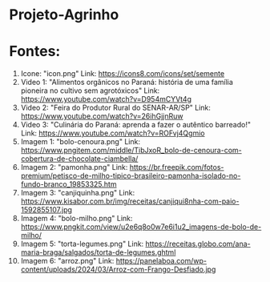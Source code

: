 # Projeto-Agrinho

# Fontes:

1. Icone: "icon.png" Link: https://icons8.com/icons/set/semente
2. Video 1: "Alimentos orgânicos no Paraná: história de uma família pioneira no cultivo sem agrotóxicos" Link: https://www.youtube.com/watch?v=D954mCYVt4g
3. Video 2: "Feira do Produtor Rural do SENAR-AR/SP" Link: https://www.youtube.com/watch?v=26ihGjjnRuw
4. Video 3: "Culinária do Paraná: aprenda a fazer o autêntico barreado!" Link: https://www.youtube.com/watch?v=ROFvj4Qgmio
5. Imagem 1: "bolo-cenoura.png" Link: https://www.pngitem.com/middle/TibJxoR_bolo-de-cenoura-com-cobertura-de-chocolate-ciambella/
6. Imagem 2: "pamonha.png" Link: https://br.freepik.com/fotos-premium/petisco-de-milho-tipico-brasileiro-pamonha-isolado-no-fundo-branco_19853325.htm
7. Imagem 3: "canjiquinha.png" Link: https://www.kisabor.com.br/img/receitas/canjiqui8nha-com-paio-1592855107.jpg
8. Imagem 4: "bolo-milho.png" Link: https://www.pngkit.com/view/u2e6q8o0w7e6i1u2_imagens-de-bolo-de-milho/
9. Imagem 5: "torta-legumes.png" Link: https://receitas.globo.com/ana-maria-braga/salgados/torta-de-legumes.ghtml
10. Imagem 6: "arroz.png" Link: https://panelaboa.com/wp-content/uploads/2024/03/Arroz-com-Frango-Desfiado.jpg
